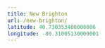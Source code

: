 ```yaml
---
title: New Brighton
url: /new-brighton/
latitude: 40.730353400000006
longitude: -80.31005130000001
---
```

